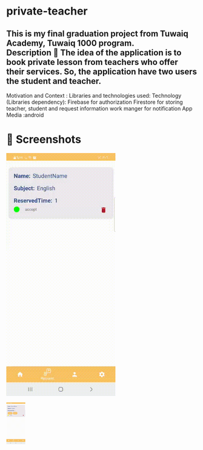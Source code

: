 # private-teacher

This is my final graduation project from Tuwaiq Academy, Tuwaiq 1000 program.<br/>
Description :scroll:
The idea of the application is to book private lesson from teachers who offer their services. So, the application have two users the student and teacher.
--
Motivation and Context :
Libraries and technologies used:
Technology (Libraries dependency):
Firebase for authorization
Firestore for storing teacher, student and request information
work manger for notification
App Media :android
# 📸 Screenshots
 ![student request](StudentRequest.gif)
 
  <img src="TeacherRequest.gif" alt="alt text" width="50" height="whatever">

